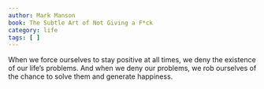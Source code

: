 ```yaml
---
author: Mark Manson
book: The Subtle Art of Not Giving a F*ck
category: life
tags: [ ]
---
```

When we force ourselves to stay positive at all times, we deny the existence of our life’s problems. And when we deny our problems, we rob ourselves of the chance to solve them and generate happiness.